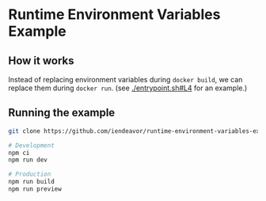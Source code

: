 # Runtime Environment Variables Example

## How it works

Instead of replacing environment variables during `docker build`, we can replace them during `docker run`. (see [./entrypoint.sh#L4](./entrypoint.sh#L4) for an example.)

## Running the example

```sh
git clone https://github.com/iendeavor/runtime-environment-variables-example.git

# Development
npm ci
npm run dev

# Production
npm run build
npm run preview
```
